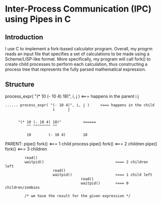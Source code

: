 # Inter-Process Communication (IPC) using Pipes in C
## Introduction 
I use C to implement a fork-based calculator program. 
Overall, my progrm reads an input file that specifies a set of calculations to be made using a Scheme/LISP-like format.
More specifically, my program will call fork() to create child processes to perform each calculation, thus constructing
a process tree that represents the fully parsed mathematical expression. 

## Structure

  process_expr( "(* 10 (- 10 4) 18)", i, j )    <=== happens in the parent
                 i                j


    ...... process_expr( "(- 10 4)", i, j )     <=== happens in the child
                          i      j


          "(* 10 (- 10 4) 18)"          <===== 
              ^^ ^^^^^^^^ ^^

              10        (- 10 4)        18
  PARENT:    pipe()
             fork()                                    <=== 1 child process
                          pipe()
                          fork()                       <=== 2 children
                                       pipe()
                                       fork()          <=== 3 children

             read()
             waitpid()                                 <=== 2 children left
                          read()
                          waitpid()                    <=== 1 child left
                                       read()
                                       waitpid()       <=== 0 children/zombies

             /* we have the result for the given expression */
    
